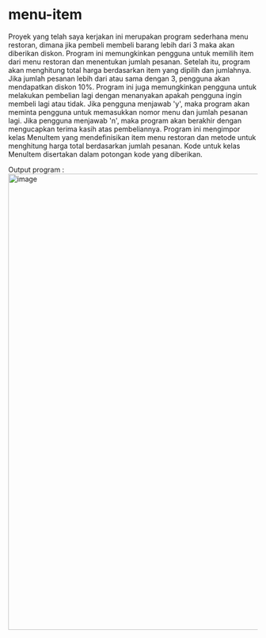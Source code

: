 # menu-item
Proyek yang telah saya kerjakan ini merupakan program sederhana menu restoran, dimana jika pembeli membeli barang lebih dari 3 maka akan diberikan diskon. 
Program ini memungkinkan pengguna untuk memilih item dari menu restoran dan menentukan jumlah pesanan. 
Setelah itu, program akan menghitung total harga berdasarkan item yang dipilih dan jumlahnya. 
Jika jumlah pesanan lebih dari atau sama dengan 3, pengguna akan mendapatkan diskon 10%. 
Program ini juga memungkinkan pengguna untuk melakukan pembelian lagi dengan menanyakan apakah pengguna ingin membeli lagi atau tidak. 
Jika pengguna menjawab 'y', maka program akan meminta pengguna untuk memasukkan nomor menu dan jumlah pesanan lagi. 
Jika pengguna menjawab 'n', maka program akan berakhir dengan mengucapkan terima kasih atas pembeliannya. 
Program ini mengimpor kelas MenuItem yang mendefinisikan item menu restoran dan metode untuk menghitung harga total berdasarkan jumlah pesanan. 
Kode untuk kelas MenuItem disertakan dalam potongan kode yang diberikan.

Output program :
<img width="922" alt="image" src="https://github.com/CharlesD12/menu-item/assets/78160523/99f6b96b-5fef-4033-8269-751ccab54f7e">
